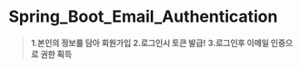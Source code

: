 # Spring_Boot_Email_Authentication
> **1.본인의 정보를 담아 회원가입**
> **2.로그인시 토큰 발급!**
> **3.로그인후 이메일 인증으로 권한 획득**
